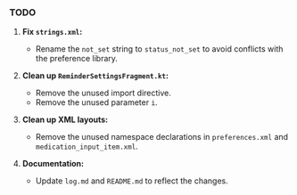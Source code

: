 ### TODO

1.  **Fix `strings.xml`:**
    *   Rename the `not_set` string to `status_not_set` to avoid conflicts with the preference library.

2.  **Clean up `ReminderSettingsFragment.kt`:**
    *   Remove the unused import directive.
    *   Remove the unused parameter `i`.

3.  **Clean up XML layouts:**
    *   Remove the unused namespace declarations in `preferences.xml` and `medication_input_item.xml`.

4.  **Documentation:**
    *   Update `log.md` and `README.md` to reflect the changes.
